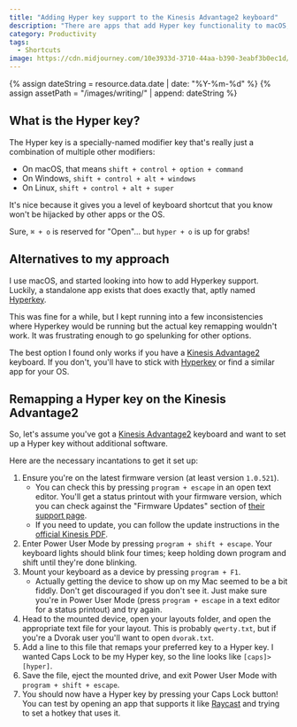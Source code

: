 ```yaml
---
title: "Adding Hyper key support to the Kinesis Advantage2 keyboard"
description: "There are apps that add Hyper key functionality to macOS, but this method will work on any OS without additional software!"
category: Productivity
tags:
  - Shortcuts
image: https://cdn.midjourney.com/10e3933d-3710-44aa-b390-3eabf3b0ec1d/0_3.png
---
```


<!-- Include assets like ![Asset]({{ assetPath }}/my-asset.png) -->

{% assign dateString = resource.data.date | date: "%Y-%m-%d" %}
{% assign assetPath = "/images/writing/" | append: dateString %}

## What is the Hyper key?

The Hyper key is a specially-named modifier key that's really just a combination of multiple other modifiers:

- On macOS, that means `shift + control + option + command`
- On Windows, `shift + control + alt + windows`
- On Linux, `shift + control + alt + super`

It's nice because it gives you a level of keyboard shortcut that you know won't be hijacked by other apps or the OS.

Sure, `⌘ + o` is reserved for "Open"... but `hyper + o` is up for grabs!

## Alternatives to my approach

I use macOS, and started looking into how to add Hyperkey support. Luckily, a standalone app exists that does exactly that, aptly named [Hyperkey](https://hyperkey.app/).

This was fine for a while, but I kept running into a few inconsistencies where Hyperkey would be running but the actual key remapping wouldn't work. It was frustrating enough to go spelunking for other options.

The best option I found only works if you have a [Kinesis Advantage2](https://kinesis-ergo.com/shop/advantage2/) keyboard. If you don't, you'll have to stick with [Hyperkey](https://hyperkey.app/) or find a similar app for your OS.

## Remapping a Hyper key on the Kinesis Advantage2

So, let's assume you've got a [Kinesis Advantage2](https://kinesis-ergo.com/shop/advantage2/) keyboard and want to set up a Hyper key without additional software.

Here are the necessary incantations to get it set up:

1. Ensure you're on the latest firmware version (at least version `1.0.521`).
   - You can check this by pressing `program + escape` in an open text editor. You'll get a status printout with your firmware version, which you can check against the "Firmware Updates" section of [their support page](https://kinesis-ergo.com/support/advantage2/).
   - If you need to update, you can follow the update instructions in the [official Kinesis PDF](https://kinesis-ergo.com/wp-content/uploads/Adv2-Firmware-Update-Instructions-2-2-21.pdf).
1. Enter Power User Mode by pressing `program + shift + escape`. Your keyboard lights should blink four times; keep holding down program and shift until they're done blinking.
1. Mount your keyboard as a device by pressing `program + F1`.
   - Actually getting the device to show up on my Mac seemed to be a bit fiddly. Don't get discouraged if you don't see it. Just make sure you're in Power User Mode (press `program + escape` in a text editor for a status printout) and try again.
1. Head to the mounted device, open your layouts folder, and open the appropriate text file for your layout. This is probably `qwerty.txt`, but if you're a Dvorak user you'll want to open `dvorak.txt`.
1. Add a line to this file that remaps your preferred key to a Hyper key. I wanted Caps Lock to be my Hyper key, so the line looks like `[caps]>[hyper]`.
1. Save the file, eject the mounted drive, and exit Power User Mode with `program + shift + escape`.
1. You should now have a Hyper key by pressing your Caps Lock button! You can test by opening an app that supports it like [Raycast](https://www.raycast.com/) and trying to set a hotkey that uses it.

